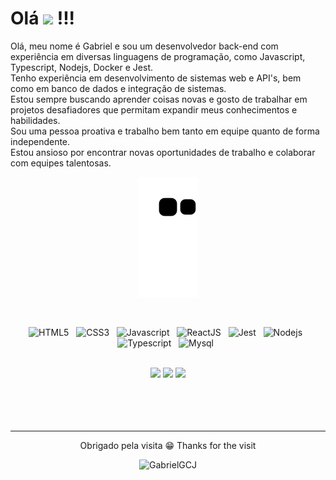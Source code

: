 <div>

<h1 color="green"> Olá <img src="https://github.com/rajput2107/rajput2107/blob/master/Assets/Earth.gif" height="25px"/> !!!</h1>

   </div>
   
<!-- <h3> Olá pessoa. </h3> -->



<!-- <h2 color="green"> Sobre mim: </h2> -->


Olá, meu nome é Gabriel e sou um desenvolvedor back-end com experiência em diversas linguagens de programação, como Javascript, Typescript, Nodejs, Docker e Jest.
<br>
Tenho experiência em desenvolvimento de sistemas web e API's, bem como em banco de dados e integração de sistemas. 
<br>
Estou sempre buscando aprender coisas novas e gosto de trabalhar em projetos desafiadores que permitam expandir meus conhecimentos e habilidades. 
<br>
Sou uma pessoa proativa e trabalho bem tanto em equipe quanto de forma independente.
<br>
Estou ansioso por encontrar novas oportunidades de trabalho e colaborar com equipes talentosas.
<br>

   <div align="center">  
 
  ![Snake animation](https://github.com/rafaballerini/rafaballerini/blob/output/github-contribution-grid-snake.svg) 
 
   </div>
   
<br>

<div align="center"> 
 
 
  ![HTML5](https://img.shields.io/badge/HTML5-E34F26?style=for-the-badge&logo=html5&logoColor=white)
  &nbsp;
  ![CSS3](https://img.shields.io/badge/CSS3-1572B6?style=for-the-badge&logo=css3&logoColor=white)
  &nbsp;
  ![Javascript](https://img.shields.io/badge/JavaScript-F7DF1E?style=for-the-badge&logo=javascript&logoColor=black)
  &nbsp;
  ![ReactJS](https://img.shields.io/badge/ReactJs-61DAFB?style=for-the-badge&logo=react&logoColor=35495E)
  &nbsp;
  ![Jest](https://img.shields.io/badge/Jest-563D7C?style=for-the-badge&logo=jest&logoColor=white)
  &nbsp;
  ![Nodejs](https://img.shields.io/badge/NodeJs-61DAFB?style=for-the-badge&logo=node&logoColor=35495E)
  &nbsp;
  ![Typescript](https://img.shields.io/badge/Typescript-35495E?style=for-the-badge&logo=typescript&logoColor=white)
  &nbsp;
  ![Mysql](https://img.shields.io/badge/Mysql-E34F26?style=for-the-badge&logo=mysql&logoColor=white)
  &nbsp;
</div>
   
<br>


 
 
 <div align="center"> 
  <a href="https://www.linkedin.com/in/gabriel-jorge-67635b221" target="_blank"><img src="https://img.shields.io/badge/-LinkedIn-%230077B5?style=for-the-badge&logo=linkedin&logoColor=white" target="_blank"></a>
  <a href = "mailto:gabriel.ggcj@gmail.com"><img src="https://img.shields.io/badge/-Gmail-%23333?style=for-the-badge&logo=gmail&logoColor=white" target="_blank"></a>
  <a href="https://www.instagram.com/gabrielx333/" target="_blank"><img src="https://img.shields.io/badge/-Instagram-%23E4405F?style=for-the-badge&logo=instagram&logoColor=white" target="_blank"></a> 
  
  
</div> 
 

<br>

<br>

<br>

<br>


<hr />

<div align='center'>
<p> Obrigado pela visita 😁 Thanks for the visit </p>
  <img src="https://komarev.com/ghpvc/?username=GabrielGCJ&color=blueviolet&label=profile+views" alt="GabrielGCJ" />
</div>



